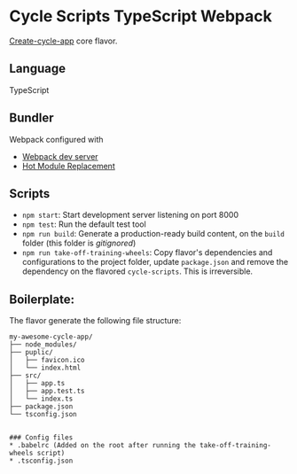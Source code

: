 # Cycle Scripts TypeScript Webpack

[Create-cycle-app](https://github.com/cyclejs-community/create-cycle-app)  core flavor.

## Language

TypeScript

## Bundler

Webpack configured with
* [Webpack dev server](https://webpack.github.io/docs/webpack-dev-server.html)
* [Hot Module Replacement](https://webpack.github.io/docs/hot-module-replacement-with-webpack.html)

## Scripts

- `npm start`: Start development server listening on port 8000
- `npm test`: Run the default test tool
- `npm run build`: Generate a production-ready build content, on the `build` folder (this folder is *gitignored*)
- `npm run take-off-training-wheels`: Copy flavor's dependencies and configurations to the project folder, update `package.json` and remove the dependency on the flavored `cycle-scripts`. This is irreversible.


## Boilerplate:

The flavor generate the following file structure:

```
my-awesome-cycle-app/
├── node_modules/
├── puplic/
│   ├── favicon.ico
│   └── index.html
├── src/
│   ├── app.ts
│   ├── app.test.ts
│   └── index.ts
├── package.json
└── tsconfig.json
```
```

### Config files
* .babelrc (Added on the root after running the take-off-training-wheels script)
* .tsconfig.json
